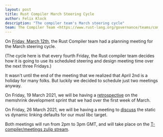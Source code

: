 ```yaml
---
layout: post
title: Rust Compiler March Steering Cycle
author: Felix Klock
description: "The compiler team's March steering cycle"
team: The Compiler Team <https://www.rust-lang.org/governance/teams/compiler>
---
```

On [Friday, March 12th][mar-12-zulip-archive], the Rust Compiler team had a planning meeting for the March steering cycle.

[mar-12-zulip-archive]: https://zulip-archive.rust-lang.org/238009tcompilermeetings/07070planningmeeting20210312.html

(The cycle here is that every fourth Friday, the Rust compiler team decides how
it is going to use its scheduled steering and design meeting time over the next
three Fridays.)

It wasn't until the end of the meeting that we realized that April 2nd is a holiday for many folks.
But luckily we decided to schedule just two meetings anyway.

On Friday, 19 March 2021, we will be having a [retrospective][] on the memshrink
development sprint that we had over the first week of March.

[retrospective]: https://github.com/rust-lang/compiler-team/issues/412

On Friday, 26 March 2021, we will be having a meeting to [discuss][musl-discussion] the static vs
dynamic linking defaults for our musl libc target.

[musl-discussion]: https://github.com/rust-lang/compiler-team/issues/416

Both meetings will run from 2pm to 3pm GMT, and will take place on the
[T-compiler/meetings zulip stream][zulip].

[zulip]: https://rust-lang.zulipchat.com/#narrow/stream/238009-t-compiler.2Fmeetings
